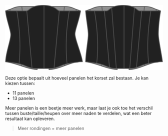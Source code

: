 
![De opties voor panelen bij Cathrin](./panels.svg)

Deze optie bepaalt uit hoeveel panelen het korset zal bestaan. Je kan kiezen tussen:

- 11 panelen
- 13 panelen

Meer panelen is een beetje meer werk, maar laat je ook toe het verschil tussen buste/taille/heupen over meer naden te verdelen, wat een beter resultaat kan opleveren.

> Meer rondingen = meer panelen